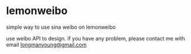 lemonweibo
==========

simple way to use sina weibo on lemonweibo


use weibo API to design.
if you have any problem, please contact me with email longmanyoung@gmail.com
